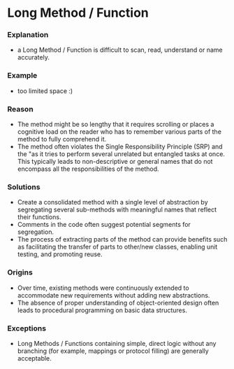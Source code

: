 # Long Method / Function 
### Explanation
- a Long Method / Function is difficult to scan, read, understand or name accurately.

### Example
- too limited space :)

### Reason
- The method might be so lengthy that it requires scrolling or places a cognitive load on the reader who has to remember various parts of the method to fully comprehend it.
- The method often violates the Single Responsibility Principle (SRP) and the "as it tries to perform several unrelated but entangled tasks at once. This typically leads to non-descriptive or general names that do not encompass all the responsibilities of the method.

### Solutions
- Create a consolidated method with a single level of abstraction by segregating several sub-methods with meaningful names that reflect their functions.
- Comments in the code often suggest potential segments for segregation.
- The process of extracting parts of the method can provide benefits such as facilitating the transfer of parts to other/new classes, enabling unit testing, and promoting reuse.

### Origins
- Over time, existing methods were continuously extended to accommodate new requirements without adding new abstractions.
- The absence of proper understanding of object-oriented design often leads to procedural programming on basic data structures.

### Exceptions
- Long Methods / Functions containing simple, direct logic without any branching (for example, mappings or protocol filling) are generally acceptable.
